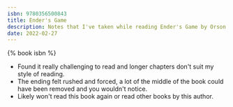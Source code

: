 ```yaml
---
isbn: 9780356500843
title: Ender's Game
description: Notes that I've taken while reading Ender's Game by Orson Scott Card
date: 2022-02-27
---
```


{% book isbn %}

- Found it really challenging to read and longer chapters don't suit my style of reading.
- The ending felt rushed and forced, a lot of the middle of the book could have been removed and you wouldn't notice.
- Likely won't read this book again or read other books by this author.
